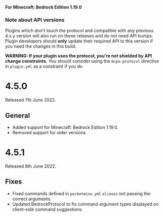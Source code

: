 **For Minecraft: Bedrock Edition 1.19.0**

### Note about API versions
Plugins which don't touch the protocol and compatible with any previous 4.x.y version will also run on these releases and do not need API bumps.
Plugin developers should **only** update their required API to this version if you need the changes in this build.

**WARNING: If your plugin uses the protocol, you're not shielded by API change constraints.** You should consider using the `mcpe-protocol` directive in `plugin.yml` as a constraint if you do.

# 4.5.0
Released 7th June 2022.

## General
- Added support for Minecraft: Bedrock Edition 1.19.0.
- Removed support for older versions.

# 4.5.1
Released 8th June 2022.

## Fixes
- Fixed commands defined in `pocketmine.yml` `aliases` not passing the correct arguments.
- Updated BedrockProtocol to fix command argument types displayed on client-side command suggestions.

